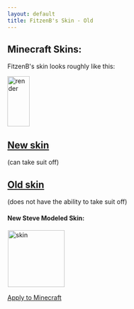 ```yaml
---
layout: default
title: FitzenB's Skin - Old
---
```


<style>
	img[alt=render]	{ width: 50; height: 113 }
	img[alt=skin]		{ width: 128; height: 128; border: 1px solid white }
</style>
## Minecraft Skins:

FitzenB's skin looks roughly like this:

![render](./render.png)

## [New skin](new)
(can take suit off)

## [Old skin](old)
(does not have the ability to take suit off)

#### New Steve Modeled Skin:

[![skin](old/steve.png)](https://keybase.pub/nfitzen/mc-skin/FitzenB/old/steve.png)

[Apply to Minecraft](new/apply)